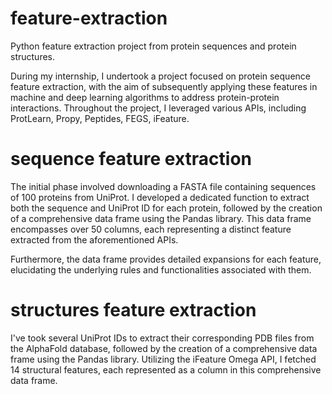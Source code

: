 # feature-extraction
Python feature extraction project from protein sequences and protein structures.

During my internship, I undertook a project focused on protein sequence feature extraction, with the aim of subsequently applying these features in machine and deep learning algorithms to address protein-protein interactions. Throughout the project, I leveraged various APIs, including ProtLearn, Propy, Peptides, FEGS, iFeature.

# sequence feature extraction
The initial phase involved downloading a FASTA file containing sequences of 100 proteins from UniProt. I developed a dedicated function to extract both the sequence and UniProt ID for each protein, followed by the creation of a comprehensive data frame using the Pandas library. This data frame encompasses over 50 columns, each representing a distinct feature extracted from the aforementioned APIs.

Furthermore, the data frame provides detailed expansions for each feature, elucidating the underlying rules and functionalities associated with them.

# structures feature extraction

I've took several UniProt IDs to extract their corresponding PDB files from the AlphaFold database, followed by the creation of a comprehensive data frame using the Pandas library. Utilizing the iFeature Omega API, I fetched 14 structural features, each represented as a column in this comprehensive data frame. 


